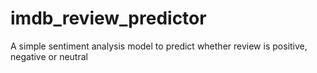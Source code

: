 # imdb_review_predictor
A simple sentiment analysis model to predict whether review is positive, negative or neutral

